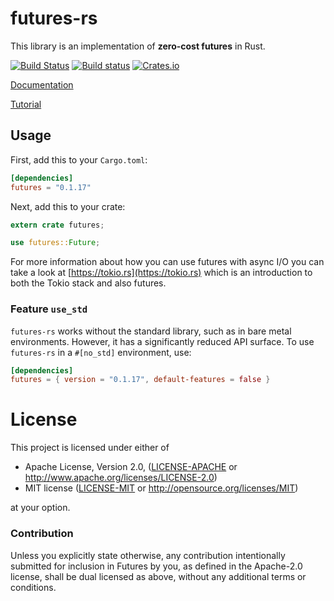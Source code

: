 # futures-rs

This library is an implementation of **zero-cost futures** in Rust.

[![Build Status](https://travis-ci.org/rust-lang-nursery/futures-rs.svg?branch=master)](https://travis-ci.org/rust-lang-nursery/futures-rs)
[![Build status](https://ci.appveyor.com/api/projects/status/yl5w3ittk4kggfsh?svg=true)](https://ci.appveyor.com/project/rust-lang-nursery/futures-rs)
[![Crates.io](https://img.shields.io/crates/v/futures.svg?maxAge=2592000)](https://crates.io/crates/futures)

[Documentation](https://docs.rs/futures)

[Tutorial](https://tokio.rs/docs/getting-started/futures/)

## Usage

First, add this to your `Cargo.toml`:

```toml
[dependencies]
futures = "0.1.17"
```

Next, add this to your crate:

```rust
extern crate futures;

use futures::Future;
```

For more information about how you can use futures with async I/O you can take a
look at [https://tokio.rs](https://tokio.rs) which is an introduction to both
the Tokio stack and also futures.

### Feature `use_std`

`futures-rs` works without the standard library, such as in bare metal environments.
However, it has a significantly reduced API surface. To use `futures-rs` in
a `#[no_std]` environment, use:

```toml
[dependencies]
futures = { version = "0.1.17", default-features = false }
```

# License

This project is licensed under either of

 * Apache License, Version 2.0, ([LICENSE-APACHE](LICENSE-APACHE) or
   http://www.apache.org/licenses/LICENSE-2.0)
 * MIT license ([LICENSE-MIT](LICENSE-MIT) or
   http://opensource.org/licenses/MIT)

at your option.

### Contribution

Unless you explicitly state otherwise, any contribution intentionally submitted
for inclusion in Futures by you, as defined in the Apache-2.0 license, shall be
dual licensed as above, without any additional terms or conditions.
